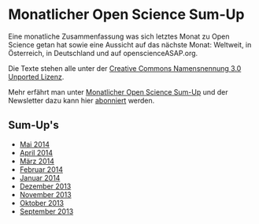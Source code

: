 Monatlicher Open Science Sum-Up
==============================

Eine monatliche Zusammenfassung was sich letztes Monat zu Open Science getan hat sowie eine Aussicht auf das nächste Monat: Weltweit, in Österreich, in Deutschland und auf openscienceASAP.org.

Die Texte stehen alle unter der [Creative Commons Namensnennung 3.0 Unported Lizenz](http://creativecommons.org/licenses/by/3.0/deed.de).

Mehr erfährt man unter [Monatlicher Open Science Sum-Up](http://openscienceasap.org/social/monthly-sum-up/) und der Newsletter dazu kann hier [abonniert](http://openscienceasap.org/newsletter/) werden.

## Sum-Up's
- [Mai 2014](http://openscienceasap.org/stream/2014/06/17/open-science-sum-up-mai/)
- [April 2014](http://openscienceasap.org/stream/2014/05/07/open-science-sum-up-april/)
- [März 2014](http://openscienceasap.org/stream/2014/04/10/open-science-sum-up-maerz/)
- [Februar 2014](http://openscienceasap.org/stream/2014/03/14/open-science-sum-up-februar/)
- [Januar 2014](http://openscienceasap.org/stream/2014/02/11/open-science-sum-up-januar/)
- [Dezember 2013](http://openscienceasap.org/stream/2014/01/07/sum-up-dezember/)
- [November 2013](http://openscienceasap.org/stream/2013/12/09/sum-up-november/)
- [Oktober 2013](http://openscienceasap.org/stream/2013/11/06/sum-up-oktober-2013/)
- [September 2013](http://openscienceasap.org/stream/2013/10/11/monatlicher-sum-up-september-2013/)



